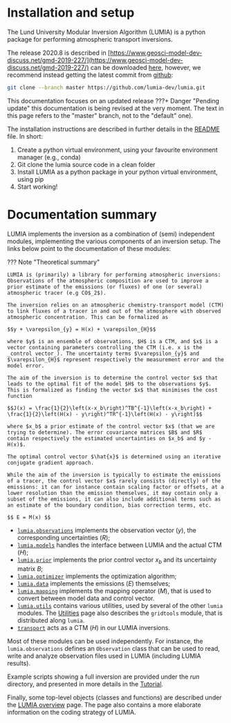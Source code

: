 
# Installation and setup

The Lund University Modular Inversion Algorithm (LUMIA) is a python package for performing atmospheric transport inversions.

The release 2020.8 is described in [https://www.geosci-model-dev-discuss.net/gmd-2019-227/](https://www.geosci-model-dev-discuss.net/gmd-2019-227/) can be downloaded [here](lumia.202008.tar.gz), however, we recommend instead getting the latest commit from [github](https://github.com/lumia-dev/lumia.git):

```bash
git clone --branch master https://github.com/lumia-dev/lumia.git
```

This documentation focuses on an updated release
???+ Danger "Pending update"
    this documentation is being revised at the very moment. The text in this page refers to the "master" branch, not to the "default" one).

The installation instructions are described in further details in the [README](https://github.com/lumia-dev/lumia/blob/master/README.md) file. In short:

1. Create a python virtual environment, using your favourite environment manager (e.g., conda)
2. Git clone the lumia source code in a clean folder
3. Install LUMIA as a python package in your python virtual environment, using pip
4. Start working!

# Documentation summary

LUMIA implements the inversion as a combination of (semi) independent modules, implementing the various components of an inversion setup. The links below point to the documentation of these modules:


??? Note "Theoretical summary"

    LUMIA is (primarily) a library for performing atmospheric inversions: Observations of the atmospheric composition are used to improve a prior estimate of the emissions (or fluxes) of one (or several) atmospheric tracer (e.g CO$_2$). 

    The inversion relies on an atmospheric chemistry-transport model (CTM) to link fluxes of a tracer in and out of the atmosphere with observed atmospheric concentration. This can be formalized as

    $$y + \varepsilon_{y} = H(x) + \varepsilon_{H}$$

    where $y$ is an ensemble of observations, $H$ is a CTM, and $x$ is a vector containing parameters controlling the CTM (i.e. x is the _control vector_). The uncertainty terms $\varepsilon_{y}$ and $\varepsilon_{H}$ represent respectively the measurement error and the model error. 

    The aim of the inversion is to determine the control vector $x$ that leads to the optimal fit of the model $H$ to the observations $y$. This is formalized as finding the vector $x$ that minimises the cost function

    $$J(x) = \frac{1}{2}\left(x-x_b\right)^TB^{-1}\left(x-x_b\right) + \frac{1}{2}\left(H(x) - y\right)^TR^{-1}\left(H(x) - y\right)$$

    where $x_b$ a prior estimate of the control vector $x$ (that we are trying to determine). The error covariance matrices $B$ and $R$ contain respectively the estimated uncertainties on $x_b$ and $y - H(x)$.

    The optimal control vector $\hat{x}$ is determined using an iterative conjugate gradient approach.

    While the aim of the inversion is typically to estimate the emissions of a tracer, the control vector $x$ rarely consists (directly) of the emissions: it can for instance contain scaling factor or offsets, at a lower resolution than the emission themselves, it may contain only a subset of the emissions, it can also include additional terms such as an estimate of the boundary condition, bias correction terms, etc. 

    $$ E = M(x) $$

- [`lumia.observations`](observations.md) implements the observation vector ($y$), the corresponding uncertainties ($R$);
- [`lumia.models`](models.md) handles the interface between LUMIA and the actual CTM ($H$);
- [`lumia.prior`](prior.md) implements the prior control vector $x_b$ and its uncertainty matrix $B$;
- [`lumia.optimizer`](optimizers.md) implements the optimization algorithm;
- [`lumia.data`](data.md) implements the emissions ($E$) themselves;
- [`lumia.mapping`](mapping.md) implements the mapping operator ($M$), that is used to convert between model data and control vector.
- [`lumia.utils`](utils.md) contains various utilities, used by several of the other `lumia` modules. The [Utilities](utils.md) page also describes the `gridtools` module, that is distributed along `lumia`.
- [`transport`](transport.md) acts as a CTM ($H$) in our LUMIA inversions.

Most of these modules can be used independently. For instance, the `lumia.observations` defines an `Observation` class that can be used to read, write and analyze observation files used in LUMIA (including LUMIA results).

Example scripts showing a full inversion are provided under the _run_ directory, and presented in more details in the [Tutorial](tutorial.md).

Finally, some top-level objects (classes and functions) are described under the [LUMIA overview](overview.md) page. The page also contains a more elaborate information on the coding strategy of LUMIA.